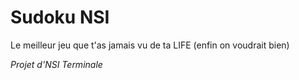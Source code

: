 # Sudoku NSI
Le meilleur jeu que t'as jamais vu de ta LIFE (enfin on voudrait bien)

*Projet d'NSI Terminale*
